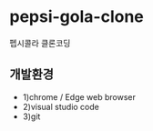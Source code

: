 # pepsi-gola-clone

펩시콜라 클론코딩

## 개발환경
* 1)chrome / Edge web browser
* 2)visual studio code
* 3)git
